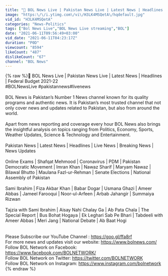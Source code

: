 ```yaml
---
title: "🔴 BOL News Live | Pakistan News Live | Latest News | Headlines | Federal Budget 2021-22"
image: "https:\/\/i.ytimg.com\/vi\/H3LK4MSQetA\/hqdefault.jpg"
vid_id: "H3LK4MSQetA"
categories: "News-Politics"
tags: ["Bol News Live","BOL News Live streaming","BOL"]
date: "2021-06-11T09:56:49+03:00"
vid_date: "2021-06-11T04:23:17Z"
duration: "P0D"
viewcount: "8594"
likeCount: "487"
dislikeCount: "67"
channel: "BOL News"
---
```

{% raw %}🔴 BOL News Live | Pakistan News Live | Latest News | Headlines | Federal Budget 2021-22<br />#BOLNewsLive​ #pakistannews​ #livenews​ <br /><br />BOL News is Pakistan’s Number 1 News channel known for its quality programs and authentic news. It is Pakistan’s most trusted channel that not only cover news and updates related to Pakistan, but also from around the world.<br /><br />Apart from news reporting and coverage every hour BOL News also brings the insightful analysis on topics ranging from Politics, Economy, Sports, Weather Updates, Science &amp; Technology and Entertainment.<br /><br />Pakistan News | Latest News | Headlines | Live News | Breaking News | News Updates <br /><br />Online Exams | Shafqat Mehmood | Coronavirus | PDM | Pakistan Democratic Movement | Imran Khan | Nawaz Sharif | Maryam Nawaz | Bilawal Bhutto | Maulana Fazl-ur-Rehman | Senate Elections | National Assembly of Pakistan <br /><br />Sami Ibrahim | Fiza Akbar Khan | Babar Dogar | Usmana Ghazi | Ameer Abbas | Jameel Farooqui | Noor-ul-Arfeen | Arbab Jahangir | Summaiya Rizwan<br /><br />Tajzia with Sami Ibrahim | Aisay Nahi Chalay Ga | Ab Pata Chala | The Special Report | Bus Bohat Hogaya | Ek Leghari Sab Pe Bhari | Tabdeeli with Ameer Abbas | Meri Jang | National Debate | Ab Baat Hogi <br /><br /><br />Please Subscribe our YouTube Channel : <a rel="nofollow" target="blank" href="https://goo.gl/ffa8rf​">https://goo.gl/ffa8rf​</a> <br />For more news and updates visit our website: <a rel="nofollow" target="blank" href="https://www.bolnews.com/​">https://www.bolnews.com/​</a><br /> Follow BOL Network on Facebook: <a rel="nofollow" target="blank" href="https://www.facebook.com/BOLNETWORK/​">https://www.facebook.com/BOLNETWORK/​</a> <br />Follow BOL Network on Twitter: <a rel="nofollow" target="blank" href="https://twitter.com/BOLNETWORK​">https://twitter.com/BOLNETWORK​</a><br />Follow BOL Network on Instagram: <a rel="nofollow" target="blank" href="https://www.instagram.com/bolnetwork​">https://www.instagram.com/bolnetwork​</a>{% endraw %}
